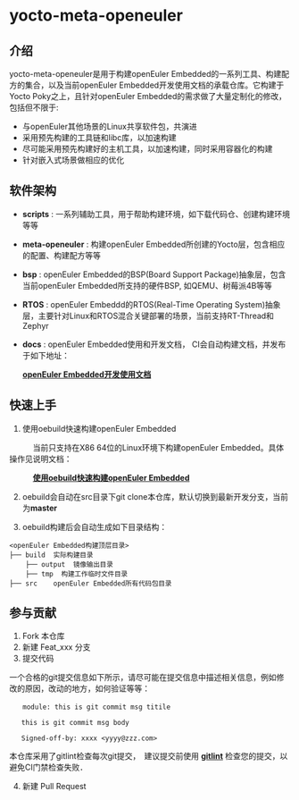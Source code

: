 # yocto-meta-openeuler

## 介绍

yocto-meta-openeuler是用于构建openEuler Embedded的一系列工具、构建配方的集合，以及当前openEuler Embedded开发使用文档的承载仓库。它构建于Yocto Poky之上，且针对openEuler Embedded的需求做了大量定制化的修改，包括但不限于:

* 与openEuler其他场景的Linux共享软件包，共演进
* 采用预先构建的工具链和libc库，以加速构建
* 尽可能采用预先构建好的主机工具，以加速构建，同时采用容器化的构建
* 针对嵌入式场景做相应的优化

## 软件架构

* **scripts** : 一系列辅助工具，用于帮助构建环境，如下载代码仓、创建构建环境等等
* **meta-openeuler** : 构建openEuler Embedded所创建的Yocto层，包含相应的配置、构建配方等等
* **bsp** : openEuler Embedded的BSP(Board Support Package)抽象层，包含当前openEuler Embedded所支持的硬件BSP, 如QEMU、树莓派4B等等
* **RTOS** : openEuler Embeddd的RTOS(Real-Time Operating System)抽象层，主要针对Linux和RTOS混合关键部署的场景，当前支持RT-Thread和Zephyr
* **docs** : openEuler Embedded使用和开发文档， CI会自动构建文档，并发布于如下地址：

    [**openEuler Embedded开发使用文档**](https://openeuler.gitee.io/yocto-meta-openeuler)

## 快速上手

1. 使用oebuild快速构建openEuler Embedded

　　　当前只支持在X86 64位的Linux环境下构建openEuler Embedded。具体操作见说明文档：

　　　[**使用oebuild快速构建openEuler Embedded**](https://openeuler.gitee.io/yocto-meta-openeuler/master/yocto/oebuild.html)

2. oebuild会自动在src目录下git clone本仓库，默认切换到最新开发分支，当前为**master**

3. oebuild构建后会自动生成如下目录结构：
```
<openEuler Embedded构建顶层目录>
├── build  实际构建目录
    ├── output  镜像输出目录
    ├── tmp  构建工作临时文件目录
├── src    openEuler Embedded所有代码包目录
```


## 参与贡献

1.  Fork 本仓库
2.  新建 Feat_xxx 分支
3.  提交代码

一个合格的git提交信息如下所示，请尽可能在提交信息中描述相关信息，例如修改的原因，改动的地方，如何验证等等：

```
　　module: this is git commit msg titile

   this is git commit msg body

   Signed-off-by: xxxx <yyyy@zzz.com>
```

本仓库采用了gitlint检查每次git提交，　建议提交前使用 [**gitlint**](https://jorisroovers.com/gitlint) 检查您的提交，以避免CI门禁检查失败．

4.  新建 Pull Request
